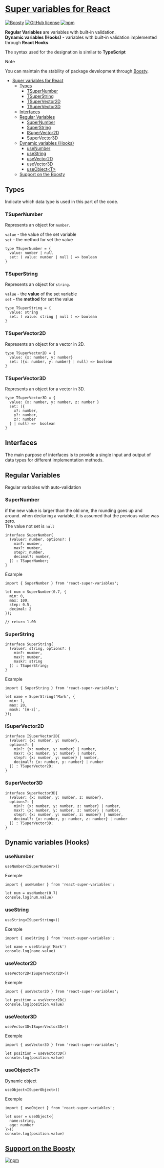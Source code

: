 <!-- # Super variables for React -->

# [Super variables for React](https://awstudio.pro/dev/react-super-variables)

[![Boosty](./assets/boosty.svg)](https://boosty.to/awstudio)
[![GitHub license](./assets/license-mit.svg)](https://github.com/AWStudio-Joonk/react-super-variables/blob/main/LICENSE.md)
[![npm](./assets/npm.svg)](https://www.npmjs.com/package/react-super-variables)

**Regular Variables** are variables with built-in validation.\
**Dynamic variables (Hooks)** - variables with built-in validation implemented through **React Hooks**

The syntax used for the designation is similar to **TypeScript**

>[!NOTE]
You can maintain the stability of package development through [Boosty](https://boosty.to/awstudio).

- [Super variables for React](#super-variables-for-react)
  - [Types](#types)
    - [TSuperNumber](#tsupernumber)
    - [TSuperString](#tsuperstring)
    - [TSuperVector2D](#tsupervector2d)
    - [TSuperVector3D](#tsupervector3d)
  - [Interfaces](#interfaces)
  - [Regular Variables](#regular-variables)
    - [SuperNumber](#supernumber)
    - [SuperString](#superstring)
    - [ISuperVector2D](#isupervector2d)
    - [SuperVector3D](#supervector3d)
  - [Dynamic variables (Hooks)](#dynamic-variables-hooks)
    - [useNumber](#usenumber)
    - [useString](#usestring)
    - [useVector2D](#usevector2d)
    - [useVector3D](#usevector3d)
    - [useObject\<T\>](#useobjectt)
  - [Support on the Boosty](#support-on-the-boosty)

## Types

Indicate which data type is used in this part of the code.

### TSuperNumber

Represents an object for `number`.

`value` - the value of the set variable \
`set` - the method for set the value

```TSX
type TSuperNumber = { 
  value: number | null
  set: ( value: number | null ) => boolean
}
```

### TSuperString

Represents an object for `string`.

`value` - the **value** of the set variable \
`set` - the **method** for set the value

```TSX
type TSuperString = { 
  value: string
  set: ( value: string | null ) => boolean
}
```

### TSuperVector2D

Represents an object for a vector in 2D.

```TSX
type TSuperVector2D = { 
  value: {x: number, y: number}
  set: ({x: number, y: number} | null) => boolean
}
```

### TSuperVector3D

Represents an object for a vector in 3D.

```TSX
type TSuperVector3D = { 
  value: {x: number, y: number, z: number }
  set: ({
    x?: number, 
    y?: number, 
    z?: number 
  } | null) =>  boolean
}
```

## Interfaces

The main purpose of interfaces is to provide a single input and output of data types for different implementation methods.

## Regular Variables

Regular variables with auto-validation

### SuperNumber

if the new value is larger than the old one, the rounding goes up and around.
when declaring a variable, it is assumed that the previous value was zero.\
The value not set is `null`

```TSX
interface SuperNumber{
  (value?: number, options?: {
    min?: number,
    max?: number,
    step?: number,
    decimal?: number,
  }) : TSuperNumber;
}
```

Example

```TSX
import { SuperNumber } from 'react-super-variables';

let num = SuperNumber(0.7, {
  min: 0,
  max: 100,
  step: 0.5, 
  decimal: 2
});

// return 1.00
```

### SuperString

```TSX
interface SuperString{
  (value?: string, options?: {
    min?: number,
    max?: number,
    mask?: string
  }) : TSuperString;
}
```

Example

```TSX
import { SuperString } from 'react-super-variables';

let name = SuperString('Mark', {
  min: 1,
  max: 20,
  mask: '[A-z]', 
});

```

### ISuperVector2D

```TSX
interface ISuperVector2D{
  (value?: {x: number, y: number}, 
  options?: {
    min?: {x: number, y: number} | number,
    max?: {x: number, y: number} | number,
    step?: {x: number, y: number} | number,
    decimal?: {x: number, y: number} | number
  }) : TSuperVector2D;
}
```

### SuperVector3D

```TSX
interface SuperVector3D{
  (value?: {x: number, y: number, z: number}, 
  options?: {
    min?: {x: number, y: number, z: number} | number,
    max?: {x: number, y: number, z: number} | number,
    step?: {x: number, y: number, z: number} | number,
    decimal?: {x: number, y: number, z: number} | number
  }) : TSuperVector3D;
}
```

## Dynamic variables (Hooks)

### useNumber

```TSX
useNumber<ISuperNumber>()
```

Exemple

```TSX
import { useNumber } from 'react-super-variables';

let num = useNumber(0.7)
console.log(num.value)
```

### useString

```TSX
useString<ISuperString>()
```

Exemple

```TSX
import { useString } from 'react-super-variables';

let name = useString('Mark')
console.log(name.value)
```

### useVector2D

```TSX
useVector2D<ISuperVector2D>()
```

Exemple

```TSX
import { useVector2D } from 'react-super-variables';

let position = useVector2D()
console.log(position.value)
```

### useVector3D

```TSX
useVector3D<ISuperVector3D>()
```

Exemple

```TSX
import { useVector3D } from 'react-super-variables';

let position = useVector3D()
console.log(position.value)
```

### useObject\<T\>

Dynamic object

```TSX
useObject<ISuperObject>()
```

Exemple

```TSX
import { useObject } from 'react-super-variables';

let user = useObject<{
  name:string,
  age: number
}>()
console.log(position.value)
```

## [Support on the Boosty](https://boosty.to/awstudio/donate)

[![npm](./assets/awstudio-donate.png)](https://boosty.to/awstudio/donate)
